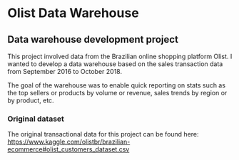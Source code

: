 # Olist Data Warehouse
## Data warehouse development project
This project involved data from the Brazilian online shopping platform Olist. I wanted to develop a data warehouse based on the sales transaction data from September 2016 to October 2018.

The goal of the warehouse was to enable quick reporting on stats such as the top sellers or products by volume or revenue, sales trends by region or by product, etc.

### Original dataset
The original transactional data for this project can be found here:
https://www.kaggle.com/olistbr/brazilian-ecommerce#olist_customers_dataset.csv
